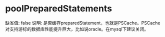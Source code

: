 # poolPreparedStatements

缺省值: false
说明: 是否缓存preparedStatement，也就是PSCache。PSCache对支持游标的数据库性能提升巨大，比如说oracle。在mysql下建议关闭。